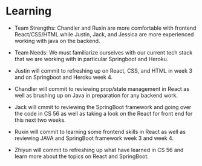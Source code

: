 # Learning

* Team Strengths: Chandler and Ruxin are more comfortable with frontend React/CSS/HTML while Justin, Jack, and Jessica are more experienced working with java on the backend. 

* Team Needs: We must familiarize ourselves with our current tech stack that we are working with in particular Springboot and Heroku. 

* Justin will commit to refreshing up on React, CSS, and HTML in week 3 and on Springboot and Heroku week 4.
* Chandler will commit to reviewing prop/state management in React as well as brushing up on Java in preparation for any backend work.
* Jack will cmmit to reviewing the SpringBoot framework and going over the code in CS 56 as well as taking a look on the React for front end for this next two weeks.
* Ruxin will commit to learning some frontend skills in React as well as reviewing JAVA and SpringBoot framework week 3 and week 4.
* Zhiyun will commit to refreshing up what have learned in CS 56 and learn more about the topics on React and SpringBoot. 
